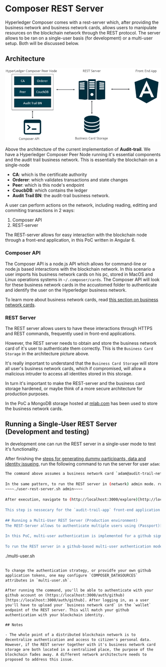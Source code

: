 # Composer REST Server

Hyperledger Composer comes with a rest-server which, after providing the business network and business network cards, allows users to manipulate resources on the blockchain network through the REST protocol. The server allows to be ran on a single-user basis (for development) or a multi-user setup. Both will be discussed below.

## Architecture

![Architecture](architecture.png "Architecture")

Above the architecture of the current implementation of **Audit-trail**.  We have a Hyperledger Composer Peer Node running it's essential components and the audit trail business network. This is essentially the blockchain on a single-node
- **CA**: which is the certificate authority
- **Orderer**: which validates transactions and state changes
- **Peer**: which is this node's endpoint
- **CoucbDB**: which contains the ledger
- **Audit Trail BN**: the audit-trail business network.

A user can perform actions on the network, including reading, editting and commiting transactions in 2 ways:
1. Composer API
2. REST-server

The REST-server allows for easy interaction with the blockchain node through a front-end application, in this PoC written in Angular 6.

### Composer API
The Composer API is a node.js API which allows for command-line or node.js based interactions with the blockchain network. In this scenario a user imports his business network cards on his pc, stored in MacOS and Linux operations systems in `~/.composer/cards`. The Composer API will look for these business network cards in the accustomed folder to authenticate and identify the user on the Hyperledger business network.

To learn more about business network cards, read [this section on business network cards](../audit-trail-network#business-network-cards).

### REST Server
The REST server allows users to have these interactions through HTTPS and REST commands, frequently used in front-end applications.

However, the REST server needs to obtain and store the business network card of it's user to authenticate them correctly. This is the `Business Card Storage` in the architecture picture above.

It's really important to understand that the `Business Card Storage` will store all user's business network cards, which if compromised, will allow a malicious intruder to access all identites stored in this storage.

In turn it's important to make the REST-server and the business card storage hardened, or maybe think of a more secure architecture for production purposes.

In the PoC a MongoDB storage hosted at [mlab.com](mlab.com) has been used to store the business network cards.

## Running a Single-User REST Server (Development and testing)
In development one can run the REST server in a single-user mode to test it's functionality.

After finishing the [steps for generating dummy participants, data and identity issueing](../audit-trail-app##dummy-data-populating-the-business-network-with-examples), run the following command to run the server for user `adam`:
~~~~./user-rest-server.sh adam~~~~
The command above assumes a business network card `adam@audit-trail-network` has been installed on the machine.

In the same pattern, to run the REST server in (network) admin mode. run:
~~~~./user-rest-server.sh admin~~~~

After execution, navigate to (http://localhost:3000/explore)[http://localhost:3000/explore] to explore the REST API and it's supported commands.

This step is nessecary for the `audit-trail-app` front-end application to connect to the business network.

## Running a Multi-User REST Server (Production environment)
The REST-Server allows to authenticate multiple users using (Passport)[http://www.passportjs.org/]. If configured correctly, it allows users to authenticate with their facebook, google, github, custom OAUTH2 or even an eID login.

In this PoC, multi-user authentication is implemented for a github sign-in, but (more authentication strategies)[http://www.passportjs.org/packages/] are available.

To run the REST server in a github-based multi-user authentication mode, run the following:
~~~~
./multi-user.sh
~~~~

To change the authentication strategy, or providfe your own github application tokens, one may configure `COMPOSER_DATASOURCES` attributes in `multi-user.sh`.

After running the command, you'll be able to authenticate with your github account on (https://localhost:3000/auth/github)[https://localhost:3000/auth/github]. After logging in, as a user you'll have to upload your `business network card` in the `wallet` endpoint of the REST server. This will match your github authentication with your blockchain identity.

## Notes

- The whole point of a distributed blockchain network is to decentralize authentication and access to citizen's personal data. However, if the REST server together with it's business network card storage are both located in a centralized place, the purpose of the blockchain fades away. A different network architecture needs to proposed to address this issue.
